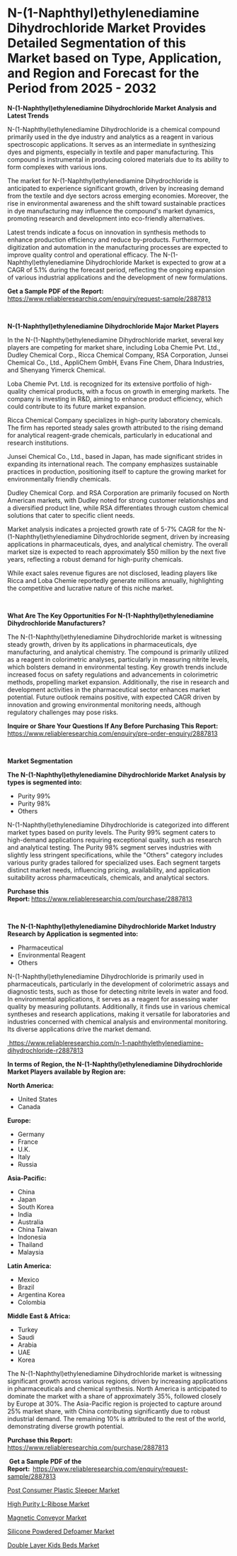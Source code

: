 <p><h1>N-(1-Naphthyl)ethylenediamine Dihydrochloride Market Provides Detailed Segmentation of this Market based on Type, Application, and Region and Forecast for the Period from 2025 - 2032</h1></p><p><strong>N-(1-Naphthyl)ethylenediamine Dihydrochloride Market Analysis and Latest Trends</strong></p>
<p><p>N-(1-Naphthyl)ethylenediamine Dihydrochloride is a chemical compound primarily used in the dye industry and analytics as a reagent in various spectroscopic applications. It serves as an intermediate in synthesizing dyes and pigments, especially in textile and paper manufacturing. This compound is instrumental in producing colored materials due to its ability to form complexes with various ions.</p><p>The market for N-(1-Naphthyl)ethylenediamine Dihydrochloride is anticipated to experience significant growth, driven by increasing demand from the textile and dye sectors across emerging economies. Moreover, the rise in environmental awareness and the shift toward sustainable practices in dye manufacturing may influence the compound's market dynamics, promoting research and development into eco-friendly alternatives.</p><p>Latest trends indicate a focus on innovation in synthesis methods to enhance production efficiency and reduce by-products. Furthermore, digitization and automation in the manufacturing processes are expected to improve quality control and operational efficacy. The N-(1-Naphthyl)ethylenediamine Dihydrochloride Market is expected to grow at a CAGR of 5.1% during the forecast period, reflecting the ongoing expansion of various industrial applications and the development of new formulations.</p></p>
<p><strong>Get a Sample PDF of the Report:&nbsp;</strong> <a href="https://www.reliableresearchiq.com/enquiry/request-sample/2887813?utm_campaign=1082&utm_medium=2&utm_source=Github&utm_content=ia&utm_term=14032025&utm_id=n-1-naphthylethylenediamine-dihydrochloride">https://www.reliableresearchiq.com/enquiry/request-sample/2887813</a></p>
<p>&nbsp;</p>
<p><strong>N-(1-Naphthyl)ethylenediamine Dihydrochloride Major Market Players</strong></p>
<p><p>In the N-(1-Naphthyl)ethylenediamine Dihydrochloride market, several key players are competing for market share, including Loba Chemie Pvt. Ltd., Dudley Chemical Corp., Ricca Chemical Company, RSA Corporation, Junsei Chemical Co., Ltd., AppliChem GmbH, Evans Fine Chem, Dhara Industries, and Shenyang Yimerck Chemical. </p><p>Loba Chemie Pvt. Ltd. is recognized for its extensive portfolio of high-quality chemical products, with a focus on growth in emerging markets. The company is investing in R&D, aiming to enhance product efficiency, which could contribute to its future market expansion.</p><p>Ricca Chemical Company specializes in high-purity laboratory chemicals. The firm has reported steady sales growth attributed to the rising demand for analytical reagent-grade chemicals, particularly in educational and research institutions. </p><p>Junsei Chemical Co., Ltd., based in Japan, has made significant strides in expanding its international reach. The company emphasizes sustainable practices in production, positioning itself to capture the growing market for environmentally friendly chemicals.</p><p>Dudley Chemical Corp. and RSA Corporation are primarily focused on North American markets, with Dudley noted for strong customer relationships and a diversified product line, while RSA differentiates through custom chemical solutions that cater to specific client needs.</p><p>Market analysis indicates a projected growth rate of 5-7% CAGR for the N-(1-Naphthyl)ethylenediamine Dihydrochloride segment, driven by increasing applications in pharmaceuticals, dyes, and analytical chemistry. The overall market size is expected to reach approximately $50 million by the next five years, reflecting a robust demand for high-purity chemicals.</p><p>While exact sales revenue figures are not disclosed, leading players like Ricca and Loba Chemie reportedly generate millions annually, highlighting the competitive and lucrative nature of this niche market.</p></p>
<p>&nbsp;</p>
<p><strong>What Are The Key Opportunities For N-(1-Naphthyl)ethylenediamine Dihydrochloride Manufacturers?</strong></p>
<p><p>The N-(1-Naphthyl)ethylenediamine Dihydrochloride market is witnessing steady growth, driven by its applications in pharmaceuticals, dye manufacturing, and analytical chemistry. The compound is primarily utilized as a reagent in colorimetric analyses, particularly in measuring nitrite levels, which bolsters demand in environmental testing. Key growth trends include increased focus on safety regulations and advancements in colorimetric methods, propelling market expansion. Additionally, the rise in research and development activities in the pharmaceutical sector enhances market potential. Future outlook remains positive, with expected CAGR driven by innovation and growing environmental monitoring needs, although regulatory challenges may pose risks.</p></p>
<p><strong>Inquire or Share Your Questions If Any Before Purchasing This Report:</strong> <a href="https://www.reliableresearchiq.com/enquiry/pre-order-enquiry/2887813?utm_campaign=1082&utm_medium=2&utm_source=Github&utm_content=ia&utm_term=14032025&utm_id=n-1-naphthylethylenediamine-dihydrochloride">https://www.reliableresearchiq.com/enquiry/pre-order-enquiry/2887813</a></p>
<p>&nbsp;</p>
<p><strong>Market Segmentation</strong></p>
<p><strong>The N-(1-Naphthyl)ethylenediamine Dihydrochloride Market Analysis by types is segmented into:</strong></p>
<p><ul><li>Purity 99%</li><li>Purity 98%</li><li>Others</li></ul></p>
<p><p>N-(1-Naphthyl)ethylenediamine Dihydrochloride is categorized into different market types based on purity levels. The Purity 99% segment caters to high-demand applications requiring exceptional quality, such as research and analytical testing. The Purity 98% segment serves industries with slightly less stringent specifications, while the "Others" category includes various purity grades tailored for specialized uses. Each segment targets distinct market needs, influencing pricing, availability, and application suitability across pharmaceuticals, chemicals, and analytical sectors.</p></p>
<p><strong>Purchase this Report:&nbsp;</strong><a href="https://www.reliableresearchiq.com/purchase/2887813?utm_campaign=1082&utm_medium=2&utm_source=Github&utm_content=ia&utm_term=14032025&utm_id=n-1-naphthylethylenediamine-dihydrochloride">https://www.reliableresearchiq.com/purchase/2887813</a></p>
<p>&nbsp;</p>
<p><strong>The N-(1-Naphthyl)ethylenediamine Dihydrochloride Market Industry Research by Application is segmented into:</strong></p>
<p><ul><li>Pharmaceutical</li><li>Environmental Reagent</li><li>Others</li></ul></p>
<p><p>N-(1-Naphthyl)ethylenediamine Dihydrochloride is primarily used in pharmaceuticals, particularly in the development of colorimetric assays and diagnostic tests, such as those for detecting nitrite levels in water and food. In environmental applications, it serves as a reagent for assessing water quality by measuring pollutants. Additionally, it finds use in various chemical syntheses and research applications, making it versatile for laboratories and industries concerned with chemical analysis and environmental monitoring. Its diverse applications drive the market demand.</p></p>
<p><a href="https://www.reliableresearchiq.com/n-1-naphthylethylenediamine-dihydrochloride-r2887813?utm_campaign=1082&utm_medium=2&utm_source=Github&utm_content=ia&utm_term=14032025&utm_id=n-1-naphthylethylenediamine-dihydrochloride">&nbsp;https://www.reliableresearchiq.com/n-1-naphthylethylenediamine-dihydrochloride-r2887813</a></p>
<p><strong>In terms of Region, the N-(1-Naphthyl)ethylenediamine Dihydrochloride Market Players available by Region are:</strong></p>
<p>
    <p> <strong> North America: </strong>
        <ul>
            <li>United States</li>
            <li>Canada</li>
        </ul>
        </p> 
    <p> <strong> Europe: </strong>
        <ul>
            <li>Germany</li>
            <li>France</li>
            <li>U.K.</li>
            <li>Italy</li>
            <li>Russia</li>
        </ul>
        </p> 
    <p> <strong> Asia-Pacific: </strong>
        <ul>
            <li>China</li>
            <li>Japan</li>
            <li>South Korea</li>
            <li>India</li>
            <li>Australia</li>
            <li>China Taiwan</li>
            <li>Indonesia</li>
            <li>Thailand</li>
            <li>Malaysia</li>
        </ul>
        </p> 
    <p> <strong> Latin America: </strong>
        <ul>
            <li>Mexico</li>
            <li>Brazil</li>
            <li>Argentina Korea</li>
            <li>Colombia</li>
        </ul>
        </p> 
    <p> <strong> Middle East & Africa: </strong>
        <ul>
            <li>Turkey</li>
            <li>Saudi</li>
            <li>Arabia</li>
            <li>UAE</li>
            <li>Korea</li>
        </ul>
    </p>
    </p>
<p><p>The N-(1-Naphthyl)ethylenediamine Dihydrochloride market is witnessing significant growth across various regions, driven by increasing applications in pharmaceuticals and chemical synthesis. North America is anticipated to dominate the market with a share of approximately 35%, followed closely by Europe at 30%. The Asia-Pacific region is projected to capture around 25% market share, with China contributing significantly due to robust industrial demand. The remaining 10% is attributed to the rest of the world, demonstrating diverse growth potential.</p></p>
<p><strong>Purchase this Report: </strong><a href="https://www.reliableresearchiq.com/purchase/2887813?utm_campaign=1082&utm_medium=2&utm_source=Github&utm_content=ia&utm_term=14032025&utm_id=n-1-naphthylethylenediamine-dihydrochloride">https://www.reliableresearchiq.com/purchase/2887813</a></p>
<p>&nbsp;<strong>Get a Sample PDF of the Report:&nbsp;&nbsp;</strong><a href="https://www.reliableresearchiq.com/enquiry/request-sample/2887813?utm_campaign=1082&utm_medium=2&utm_source=Github&utm_content=ia&utm_term=14032025&utm_id=n-1-naphthylethylenediamine-dihydrochloride">https://www.reliableresearchiq.com/enquiry/request-sample/2887813</a></p>
<p><strong></strong></p>
<p><p><a href="https://github.com/saimntamiki/Market-Research-Report-List-1/blob/main/post-consumer-plastic-sleeper-market.md?utm_campaign=1082&utm_medium=2&utm_source=Github&utm_content=ia&utm_term=14032025&utm_id=n-1-naphthylethylenediamine-dihydrochloride">Post Consumer Plastic Sleeper Market</a></p><p><a href="https://github.com/bocksovers0r/Market-Research-Report-List-1/blob/main/high-purity-l-ribose-market.md?utm_campaign=1082&utm_medium=2&utm_source=Github&utm_content=ia&utm_term=14032025&utm_id=n-1-naphthylethylenediamine-dihydrochloride">High Purity L-Ribose Market</a></p><p><a href="https://github.com/aijazdeitzbq/Market-Research-Report-List-1/blob/main/magnetic-conveyor-market.md?utm_campaign=1082&utm_medium=2&utm_source=Github&utm_content=ia&utm_term=14032025&utm_id=n-1-naphthylethylenediamine-dihydrochloride">Magnetic Conveyor Market</a></p><p><a href="https://github.com/gambokaiohjr/Market-Research-Report-List-1/blob/main/silicone-powdered-defoamer-market.md?utm_campaign=1082&utm_medium=2&utm_source=Github&utm_content=ia&utm_term=14032025&utm_id=n-1-naphthylethylenediamine-dihydrochloride">Silicone Powdered Defoamer Market</a></p><p><a href="https://github.com/skoppmerlib9/Market-Research-Report-List-1/blob/main/double-layer-kids-beds-market.md?utm_campaign=1082&utm_medium=2&utm_source=Github&utm_content=ia&utm_term=14032025&utm_id=n-1-naphthylethylenediamine-dihydrochloride">Double Layer Kids Beds Market</a></p></p>